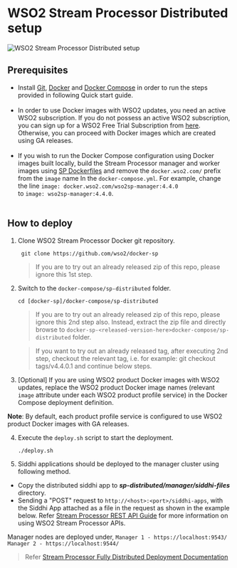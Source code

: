 # WSO2 Stream Processor Distributed setup

![WSO2 Stream Processor Distributed setup](sp-distributed.png)

## Prerequisites

 * Install [Git](https://git-scm.com/book/en/v2/Getting-Started-Installing-Git), [Docker](https://www.docker.com/get-docker) and [Docker Compose](https://docs.docker.com/compose/install/#install-compose)
   in order to run the steps provided in following Quick start guide. <br><br>
 * In order to use Docker images with WSO2 updates, you need an active WSO2 subscription. If you do not possess an active WSO2
   subscription, you can sign up for a WSO2 Free Trial Subscription from [here](https://wso2.com/free-trial-subscription).
   Otherwise, you can proceed with Docker images which are created using GA releases.<br><br>
 * If you wish to run the Docker Compose configuration using Docker images built locally, build the Stream Processor manager and worker 
   images using [SP Dockerfiles](../../dockerfiles) and remove the `docker.wso2.com/` prefix 
   from the `image` name In the `docker-compose.yml`. For example, change the line `image: docker.wso2.com/wso2sp-manager:4.4.0` <br> to `image: wso2sp-manager:4.4.0`. <br><br>

## How to deploy

  1. Clone WSO2 Stream Processor Docker git repository.
     ```
      git clone https://github.com/wso2/docker-sp
     ```
     > If you are to try out an already released zip of this repo, please ignore this 1st step.

  2. Switch to the `docker-compose/sp-distributed` folder.
     ```
     cd [docker-sp]/docker-compose/sp-distributed
     ```
     > If you are to try out an already released zip of this repo, please ignore this 2nd step also. 
      Instead, extract the zip file and directly browse to `docker-sp-<released-version-here>docker-compose/sp-distributed` folder. 
     
     > If you want to try out an already released tag, after executing 2nd step, checkout the relevant tag, 
      i.e. for example: git checkout tags/v4.4.0.1 and continue below steps.

  3. [Optional] If you are using WSO2 product Docker images with WSO2 updates, replace the WSO2 product Docker image names
    (relevant `image` attribute under each WSO2 product profile service) in the Docker Compose deployment definition.
    
   **Note**: By default, each product profile service is configured to use WSO2 product Docker images with GA releases.

  4. Execute the `deploy.sh` script to start the deployment.
     ```
     ./deploy.sh
     ```
     
  5. Siddhi applications should be deployed to the manager cluster using following method.
  
  - Copy the distributed siddhi app to **_sp-distributed/manager/siddhi-files_** directory.
  - Sending a "POST" request to `http://<host>:<port>/siddhi-apps`, with the Siddhi App attached as a file in the request as shown in the example below. 
  Refer [Stream Processor REST API Guide](https://docs.wso2.com/display/SP420/Stream+Processor+REST+API+Guide) for more information on using WSO2 Stream Processor APIs.
  
  Manager nodes are deployed under,
       ```
       Manager 1 - https://localhost:9543/
       Manager 2 - https://localhost:9544/
       ```
> Refer [Stream Processor Fully Distributed Deployment Documentation](https://docs.wso2.com/display/SP4xx/Fully+Distributed+Deployment)
